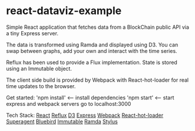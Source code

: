 # react-dataviz-example

Simple React application that fetches data from a BlockChain public API via a tiny Express server.

The data is transformed using Ramda and displayed using D3. You can swap between graphs, add your own and interact with the time series.

Reflux has been used to provide a Flux implementation. State is stored using an Immutable object.

The client side build is provided by Webpack with React-hot-loader for real time updates to the browser.

Get started:
	'npm install' <-- install dependencies
	'npm start' <-- start express and webpack servers
	go to localhost:3000

Tech Stack:
	[React](http://facebook.github.io/react/)
	[Reflux](https://github.com/spoike/refluxjs)
	[D3](http://d3js.org/)
	[Express](http://expressjs.com/)
	[Webpack](http://webpack.github.io/)
	[React-hot-loader](https://github.com/gaearon/react-hot-loader)
	[Superagent](http://visionmedia.github.io/superagent/)
	[Bluebird](https://github.com/petkaantonov/bluebird)
	[Immutable](https://github.com/facebook/immutable-js)
	[Ramda](http://ramdajs.com/)
	[Stylus](http://learnboost.github.io/stylus/)
